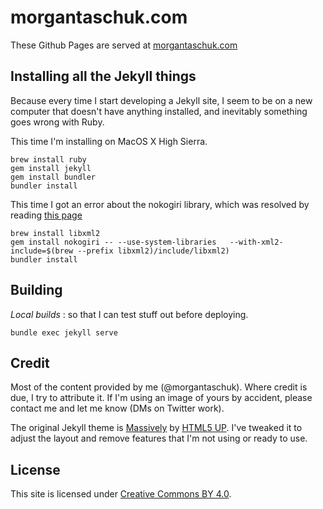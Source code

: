 # morgantaschuk.com

These Github Pages are served at [morgantaschuk.com](www.morgantaschuk.com)

## Installing all the Jekyll things

Because every time I start developing a Jekyll site, I seem to be on a new
computer that doesn't have anything installed, and inevitably something goes
wrong with Ruby.

This time I'm installing on MacOS X High Sierra.

```
brew install ruby
gem install jekyll
gem install bundler
bundler install
```

This time I got an error about the nokogiri library, which was resolved by
reading [this
page](http://www.nokogiri.org/tutorials/installing_nokogiri.html#mac_os_x)

```
brew install libxml2
gem install nokogiri -- --use-system-libraries   --with-xml2-include=$(brew --prefix libxml2)/include/libxml2)
bundler install
```

## Building


*Local builds* : so that I can test stuff out before deploying. 

    bundle exec jekyll serve


## Credit

Most of the content provided by me (@morgantaschuk). Where credit is due, I try
to attribute it. If I'm using an image of yours by accident, please contact me
and let me know (DMs on Twitter work).

The original Jekyll theme is
[Massively](https://github.com/iwiedenm/jekyll-theme-massively-src) by [HTML5
UP](https://html5up.net). I've tweaked it to adjust the layout and remove
features that I'm not using or ready to use.

## License

This site is licensed under [Creative Commons BY 4.0](LICENSE).

